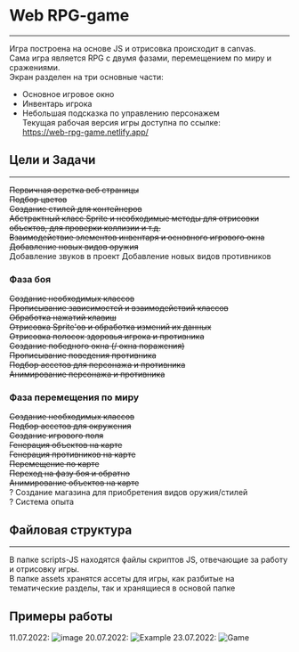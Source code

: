 # Web RPG-game
___
Игра построена на основе JS и отрисовка происходит в canvas.    
Сама игра является RPG с двумя фазами, перемещением по миру и сражениями.    
Экран разделен на три основные части:
- Основное игровое окно
- Инвентарь игрока
- Небольшая подсказка по управлению персонажем  
  Текущая рабочая версия игры доступна по ссылке:  
  https://web-rpg-game.netlify.app/
## Цели и Задачи
___
~~Первичная верстка веб страницы  
Подбор цветов  
Создание стилей для контейнеров   
Абстрактный класс Sprite и необходимые методы для отрисовки объектов, для проверки коллизии и т.д.~~      
~~Взаимодействие элементов инвентаря и основного игрового окна~~
~~Добавление новых видов оружия~~  
Добавление звуков в проект
Добавление новых видов противников

### Фаза боя
~~Создание необходимых классов    
Прописывание зависимостей и взаимодействий классов   
Обработка нажатий клавиш    
Отрисовка Sprite'ов и обработка измений их данных~~  
~~Отрисовка полосок здоровья игрока и противника~~  
~~Создание победного окна (/ окна поражения)~~    
~~Прописывание поведения противника~~   
~~Подбор ассетов для персонажа и противника~~   
~~Анимирование персонажа и противника~~  

### Фаза перемещения по миру
~~Создание необходимых классов  
Подбор ассетов для окружения  
Создание игрового поля  
Генерация объектов на карте  
Генерация противников на карте   
Перемещение по карте    
Переход на фазу боя и обратно~~   
~~Анимирование объектов на карте~~  
? Создание магазина для приобретения видов оружия/стилей  
? Система опыта

## Файловая структура
___
В папке scripts-JS находятся файлы скриптов JS, отвечающие за работу и отрисовку игры.  
В папке assets хранятся ассеты для игры, как разбитые на тематические разделы, так и хранящиеся в основой папке

## Примеры работы
11.07.2022:
![image](https://user-images.githubusercontent.com/44251572/178223853-16804c2b-f2a9-4032-8f5a-e620b67cced6.png)
20.07.2022:
![Example](https://user-images.githubusercontent.com/44251572/179832307-b05600c1-42a6-42c7-adfb-e78ef37dcd84.gif)
23.07.2022:
![Game](https://user-images.githubusercontent.com/44251572/180611631-6ec9ed73-8cd9-48f2-bcbc-33d3f3e41f3d.gif)
